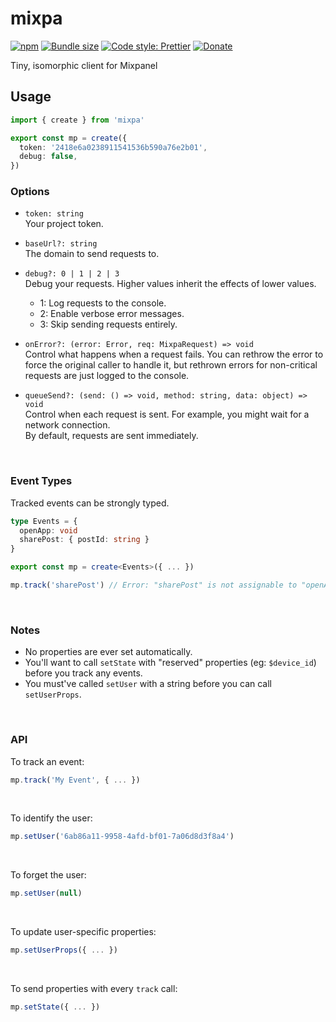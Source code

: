 # mixpa

[![npm](https://img.shields.io/npm/v/mixpa.svg)](https://www.npmjs.com/package/mixpa)
[![Bundle size](https://badgen.net/bundlephobia/min/mixpa)](https://bundlephobia.com/result?p=mixpa)
[![Code style: Prettier](https://img.shields.io/badge/code_style-prettier-ff69b4.svg)](https://github.com/prettier/prettier)
[![Donate](https://img.shields.io/badge/Donate-PayPal-green.svg)](https://paypal.me/alecdotbiz)

Tiny, isomorphic client for Mixpanel

## Usage

```ts
import { create } from 'mixpa'

export const mp = create({
  token: '2418e6a0238911541536b590a76e2b01',
  debug: false,
})
```

### Options

- `token: string`  
  Your project token.

- `baseUrl?: string`  
  The domain to send requests to.

- `debug?: 0 | 1 | 2 | 3`  
  Debug your requests. Higher values inherit the effects of lower values.

  - 1: Log requests to the console.
  - 2: Enable verbose error messages.
  - 3: Skip sending requests entirely.

- `onError?: (error: Error, req: MixpaRequest) => void`  
   Control what happens when a request fails. You can rethrow the error to force the original caller to handle it, but rethrown errors for non-critical requests are just logged to the console.

- `queueSend?: (send: () => void, method: string, data: object) => void`  
  Control when each request is sent. For example, you might wait for a network connection.  
  By default, requests are sent immediately.

&nbsp;

### Event Types

Tracked events can be strongly typed.

```ts
type Events = {
  openApp: void
  sharePost: { postId: string }
}

export const mp = create<Events>({ ... })

mp.track('sharePost') // Error: "sharePost" is not assignable to "openApp"
```

&nbsp;

### Notes

- No properties are ever set automatically.
- You'll want to call `setState` with "reserved" properties (eg: `$device_id`) before you track any events.
- You must've called `setUser` with a string before you can call `setUserProps`.

&nbsp;

### API

To track an event:

```ts
mp.track('My Event', { ... })
```

&nbsp;

To identify the user:

```ts
mp.setUser('6ab86a11-9958-4afd-bf01-7a06d8d3f8a4')
```

&nbsp;

To forget the user:

```ts
mp.setUser(null)
```

&nbsp;

To update user-specific properties:

```ts
mp.setUserProps({ ... })
```

&nbsp;

To send properties with every `track` call:

```ts
mp.setState({ ... })
```
